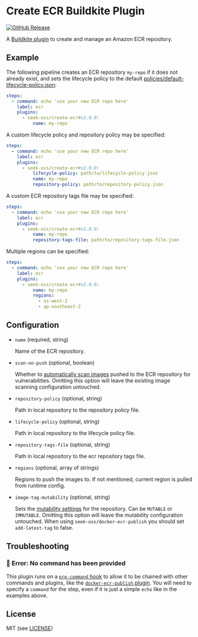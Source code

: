 # Create ECR Buildkite Plugin

[![GitHub Release](https://img.shields.io/github/release/seek-oss/create-ecr-buildkite-plugin.svg)](https://github.com/seek-oss/create-ecr-buildkite-plugin/releases)

A [Buildkite plugin](https://buildkite.com/docs/agent/v3/plugins) to create and
manage an Amazon ECR repository.

## Example

The following pipeline creates an ECR repository `my-repo` if it does not
already exist, and sets the lifecycle policy to the default
[policies/default-lifecycle-policy.json](policies/default-lifecycle-policy.json):

```yaml
steps:
  - command: echo 'use your new ECR repo here'
    label: ecr
    plugins:
      - seek-oss/create-ecr#v2.0.0:
          name: my-repo
```

A custom lifecycle policy and repository policy may be specified:

```yaml
steps:
  - command: echo 'use your new ECR repo here'
    label: ecr
    plugins:
      - seek-oss/create-ecr#v2.0.0:
          lifecycle-policy: path/to/lifecycle-policy.json
          name: my-repo
          repository-policy: path/to/repository-policy.json
```

A custom ECR repository tags file may be specified:

```yaml
steps:
  - command: echo 'use your new ECR repo here'
    label: ecr
    plugins:
      - seek-oss/create-ecr#v2.0.0:
          name: my-repo
          repository-tags-file: path/to/repository-tags-file.json
```

Multiple regions can be specified:

```yaml
steps:
  - command: echo 'use your new ECR repo here'
    label: ecr
    plugins:
      - seek-oss/create-ecr#v2.0.0:
          name: my-repo
          regions:
            - us-west-2
            - ap-southeast-2
```

## Configuration

- `name` (required, string)

  Name of the ECR repository.

- `scan-on-push` (optional, boolean)

  Whether to [automatically scan images](https://docs.aws.amazon.com/AmazonECR/latest/userguide/image-scanning.html#scanning-repository) pushed to the ECR repository for vulnerabilities.
  Omitting this option will leave the existing image scanning configuration untouched.

- `repository-policy` (optional, string)

  Path in local repository to the repository policy file.

- `lifecycle-policy` (optional, string)

  Path in local repository to the lifecycle policy file.

- `repository-tags-file` (optional, string)

  Path in local repository to the ecr repository tags file.

- `regions` (optional, array of strings)

  Regions to push the images to. If not mentioned, current region is pulled from runtime config.

- `image-tag-mutability` (optional, string)
  
  Sets the [mutability settings](https://docs.aws.amazon.com/AmazonECR/latest/userguide/image-tag-mutability.html) for the repository. 
  Can be `MUTABLE` or `IMMUTABLE`.
  Omitting this option will leave the mutability configuration untouched.
  When using `seek-oss/docker-ecr-publish` you should set `add-latest-tag` to false.

## Troubleshooting

### 🚨 Error: No command has been provided

This plugin runs on a [`pre-command` hook] to allow it to be chained with other commands and plugins, like the [`docker-ecr-publish` plugin].
You will need to specify a `command` for the step, even if it is just a simple `echo` like in the examples above.

[`docker-ecr-publish` plugin]: https://github.com/seek-oss/docker-ecr-publish-buildkite-plugin
[`pre-command` hook]: https://buildkite.com/docs/agent/v3/hooks#available-hooks

## License

MIT (see [LICENSE](LICENSE))
